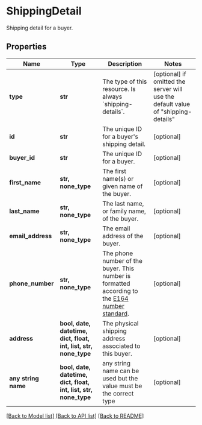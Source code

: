 # ShippingDetail

Shipping detail for a buyer.

## Properties
Name | Type | Description | Notes
------------ | ------------- | ------------- | -------------
**type** | **str** | The type of this resource. Is always &#x60;shipping-details&#x60;. | [optional]  if omitted the server will use the default value of "shipping-details"
**id** | **str** | The unique ID for a buyer&#39;s shipping detail. | [optional] 
**buyer_id** | **str** | The unique ID for a buyer. | [optional] 
**first_name** | **str, none_type** | The first name(s) or given name of the buyer. | [optional] 
**last_name** | **str, none_type** | The last name, or family name, of the buyer. | [optional] 
**email_address** | **str, none_type** | The email address of the buyer. | [optional] 
**phone_number** | **str, none_type** | The phone number of the buyer. This number is formatted according to the [E164 number standard](https://www.twilio.com/docs/glossary/what-e164). | [optional] 
**address** | **bool, date, datetime, dict, float, int, list, str, none_type** | The physical shipping address associated to this buyer. | [optional] 
**any string name** | **bool, date, datetime, dict, float, int, list, str, none_type** | any string name can be used but the value must be the correct type | [optional]

[[Back to Model list]](../README.md#documentation-for-models) [[Back to API list]](../README.md#documentation-for-api-endpoints) [[Back to README]](../README.md)


